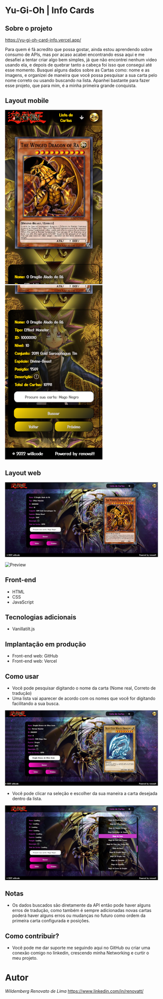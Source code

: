 # Yu-Gi-Oh | Info Cards 

## Sobre o projeto

https://yu-gi-oh-card-info.vercel.app/

Para quem é fã acredito que possa gostar, ainda estou aprendendo sobre consumo de APIs, mas por acaso acabei encontrando essa aqui e me desafiei a tentar criar algo bem simples, já que não encontrei nenhum video usando ela, e depois de quebrar tanto a cabeça foi isso que consegui até esse momento. Busquei alguns dados sobre as Cartas como: nome e as imagens, e organizei de maneira que você possa pesquisar a sua carta pelo nome correto ou usando buscando na lista.
Apanhei bastante para fazer esse projeto, que para mim, é a minha primeira grande conquista.

## Layout mobile
![Mobile 1](https://github.com/renovatt/yu-gi-oh-card-info/blob/main/src/assets/readme/mobile-1.png) ![Mobile 2](https://github.com/renovatt/yu-gi-oh-card-info/blob/main/src/assets/readme/mobile-2.png)

## Layout web
![Web 1](https://github.com/renovatt/yu-gi-oh-card-info/blob/main/src/assets/readme/web-1.png)

![Preview](https://github.com/renovatt/yu-gi-oh-card-info/blob/main/src/assets/readme/preview.gif)

## Front-end
- HTML
- CSS 
- JavaScript

## Tecnologias adicionais
- Vanillatilt.js

## Implantação em produção
- Front-end web: GitHub
- Front-end web: Vercel

## Como usar
- Você pode pesquisar digitando o nome da carta (Nome real, Correto de tradução)
- Uma lista vai aparecer de acordo com os nomes que você for digitando facilitando a sua busca.

![Web 3](https://github.com/renovatt/yu-gi-oh-card-info/blob/main/src/assets/readme/web-3.png)

- Você pode clicar na seleção e escolher da sua maneira a carta desejada dentro da lista.

![Web 3](https://github.com/renovatt/yu-gi-oh-card-info/blob/main/src/assets/readme/web-2.png)

## Notas
- Os dados buscados são diretamente da API então pode haver alguns erros de tradução, como também é sempre adicionadas novas cartas poderá haver alguns erros ou mudanças no futuro como ordem da primeira carta configurada e posições.

## Como contribuir?
- Você pode me dar suporte me seguindo aqui no GitHub ou criar uma conexão comigo no linkedin, crescendo minha Networking e curtir o meu projeto.

# Autor

*Wildemberg Renovato de Lima*
https://www.linkedin.com/in/renovatt/
